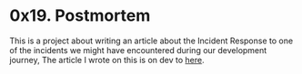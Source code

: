 # 0x19. Postmortem
This is a project about writing an article about the Incident Response to one of the incidents we might have encountered during our development journey, The article I wrote on this is on dev to [here](https://dev.to/injili/zuri-booking-engine-outage-incident-report-and-recovery-analysis-4pid).
